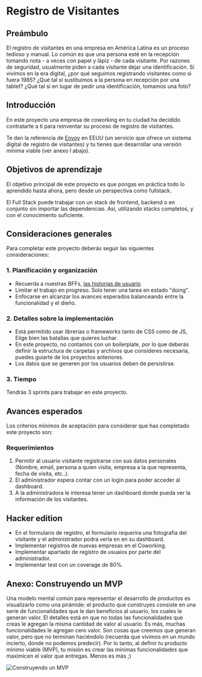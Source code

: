 # Registro de Visitantes

## Preámbulo

El registro de visitantes en una empresa en América Latina es un proceso tedioso
y manual. Lo común es que una persona esté en la recepción tomando nota - a
veces con papel y lápiz - de cada visitante. Por razones de seguridad,
usualmente piden a cada visitante dejar una identificación. Si vivimos en la era
digital, ¿por qué seguimos registrando visitantes como si fuera 1985? ¿Qué tal
si sustituimos a la persona en recepción por una tablet? ¿Qué tal si en lugar de
pedir una identificación, tomamos una foto?

## Introducción

En este proyecto una empresa de coworking en tu ciudad ha
decidido contratarte a ti para reinventar su proceso de
registro de visitantes.

Te dan la referencia de [Envoy](https://envoy.com/) en EEUU (un
servicio que ofrece un sistema digital de registro de visitantes) y tu
tienes que desarrollar una versión mínima viable (ver anexo I abajo).

## Objetivos de aprendizaje

El objetivo principal de este proyecto es que pongas en práctica todo lo
aprendido hasta ahora, pero desde un perspectiva como fullstack.

El Full Stack puede trabajar con un stack de frontend, backend o en conjunto sin importar las dependencias. Así, utilizando stacks completos, y con el conocimiento suficiente.

## Consideraciones generales

Para completar este proyecto deberás seguir las siguientes consideraciones:

### 1. Planificación y organización

* Recuerda a nuestras BFFs, [las historias de usuario](http://jmbeas.es/guias/historias-de-usuario/)
* Limitar el trabajo en progreso. Solo tener una tarea en estado "doing".
* Enfocarse en alcanzar los avances esperados balanceando entre la funcionalidad y el dieño.

### 2. Detalles sobre la implementación

* Está permitido usar librerías o frameworks tanto de CSS como de JS, Elige bien las batallas que quieres luchar.
* En este proyecto, no contamos con un boilerplate, por lo que deberás definir la estructura de carpetas y archivos que consideres necesaria, puedes guiarte de los proyectos anteriores.
* Los datos que se generen por los usuarios deben de persistirse.

### 3. Tiempo

Tendrás 3 sprints para trabajar en este proyecto.

## Avances esperados

Los criterios mínimos de aceptación para considerar que has completado este proyecto son:

### Requerimientos

1. Permitir al usuario visitante registrarse con sus datos personales (Nombre, email, persona a quien visita, empresa a la que representa, fecha de visita, etc..).
2. El administrador espera contar con un login para poder acceder al dashboard.
2. A la administradora le interesa tener un dashboard donde pueda ver la información de los visitantes.

## Hacker edition

* En el formulario de registro, el formulario requerira una fotografia del visitante y el administrador podra verla en en su dashboard.
* Implementar registros de nuevas empresas en el Coworking.
* Implementar apartado de registro de usuaios por parte del administrador.
* Implementar test con un coverage de 80%.


## Anexo: Construyendo un MVP

Una modelo mental común para representar el desarrollo de productos es
visualizarlo como una pirámide: el producto que construyes consiste en una serie
de funcionalidades que le dan beneficios al usuario, los cuales le generan
valor. El detalles está en que no todas las funcionalidades que creas le agregan
la misma cantidad de valor al usuario. Es más, muchas funcionalidades le agregan
cero valor. Son cosas que creemos que generan valor, pero que no terminan
haciéndolo (recuerda que vivimos en un mundo incierto, donde no podemos
predecir). Por lo tanto, al definir tu producto mínimo viable (MVP), tu misión
es crear las mínimas funcionalidades que maximicen el valor que entregas. Menos
es más ;)

![Construyendo un MVP](https://lh5.googleusercontent.com/Y0pAAgnYJcYs0DCK2vo28H0709vIJ4OvMkGs5P1xCS4_6k3XQS0jqOA3KQLKsFX1SrCcOqab9jMwuTCRZVATELmlhFr5VihRIrftA5Fj8q0PFQ8JDoktKfHTrZX5CG4ASzv7vyxL)
